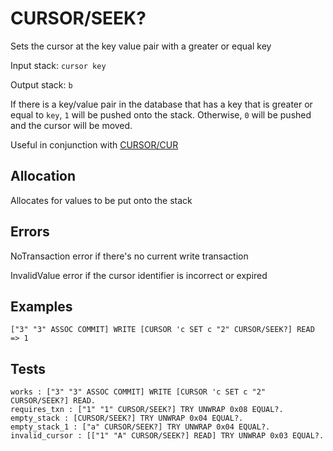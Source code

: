 # CURSOR/SEEK?

Sets the cursor at the key value pair with a greater or equal key

Input stack: `cursor key`

Output stack: `b`

If there is a key/value pair in the database that has a key
that is greater or equal to `key`, `1` will be pushed onto the stack.
Otherwise, `0` will be pushed and the cursor will be moved.

Useful in conjunction with [CURSOR/CUR](CUR.md)

## Allocation

Allocates for values to be put onto the stack

## Errors

NoTransaction error if there's no current write transaction

InvalidValue error if the cursor identifier is incorrect or expired

## Examples

```
["3" "3" ASSOC COMMIT] WRITE [CURSOR 'c SET c "2" CURSOR/SEEK?] READ => 1
```

## Tests

```test
works : ["3" "3" ASSOC COMMIT] WRITE [CURSOR 'c SET c "2" CURSOR/SEEK?] READ.
requires_txn : ["1" "1" CURSOR/SEEK?] TRY UNWRAP 0x08 EQUAL?.
empty_stack : [CURSOR/SEEK?] TRY UNWRAP 0x04 EQUAL?.
empty_stack_1 : ["a" CURSOR/SEEK?] TRY UNWRAP 0x04 EQUAL?.
invalid_cursor : [["1" "A" CURSOR/SEEK?] READ] TRY UNWRAP 0x03 EQUAL?.
```

